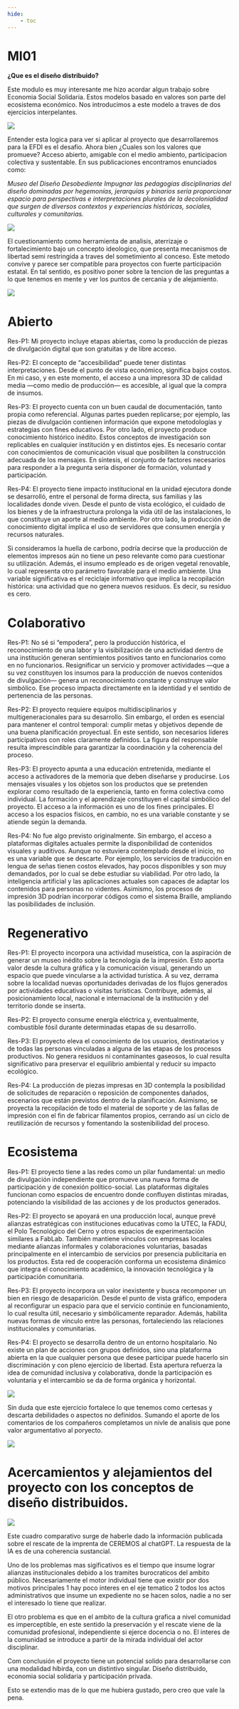 ```yaml
---
hide:
    - toc
---
```


# MI01
**¿Que es el diseño distribuido?**

Este modulo es muy interesante me hizo acordar algun trabajo sobre Economia Social Solidaria. Estos modelos basado en valores son parte del ecosistema económico. Nos introducimos a este modelo a traves de dos ejercicios interpelantes.

![](../images/MI01/MI01-e.jpg)

Entender esta logica para ver si aplicar al proyecto que desarrollaremos para la EFDI es el desafio. Ahora bien ¿Cuales son los valores que promueve? Acceso abierto, amigable con el medio ambiento, participacion colectiva y sustentable. En sus publicaciones encontramos enunciados como:

*Museo del Diseño Desobediente Impugnar las pedagogías disciplinarias del diseño dominadas por hegemonías, jerarquías y binarios sería proporcionar espacio para perspectivas e interpretaciones plurales de la decolonialidad que surgen de diversos contextos y experiencias históricas, sociales, culturales y comunitarias.*

![](../images/MI01/MI01-d.jpg)

El cuestionamiento como herramienta de analisis, aterrizaje o fortalecimiento bajo un concepto ideologico, que presenta mecanismos de libertad semi restringida a traves del sometimiento al conceso. Este metodo convive y parece ser compatible para proyectos con fuerte participación estatal. En tal sentido, es positivo poner sobre la tencion de las preguntas a lo que tenemos en mente y ver los puntos de cercania y de alejamiento.

![](../images/MI01/MI01-a.jpg)

# **Abierto**

Res-P1:
Mi proyecto incluye etapas abiertas, como la producción de piezas de divulgación digital que son gratuitas y de libre acceso.

Res-P2:
El concepto de “accesibilidad” puede tener distintas interpretaciones. Desde el punto de vista económico, significa bajos costos. En mi caso, y en este momento, el acceso a una impresora 3D de calidad media —como medio de producción— es accesible, al igual que la compra de insumos.

Res-P3:
El proyecto cuenta con un buen caudal de documentación, tanto propia como referencial. Algunas partes pueden replicarse; por ejemplo, las piezas de divulgación contienen información que expone metodologías y estrategias con fines educativos. Por otro lado, el proyecto produce conocimiento histórico inédito. Estos conceptos de investigación son replicables en cualquier institución y en distintos ejes. Es necesario contar con conocimientos de comunicación visual que posibiliten la construcción adecuada de los mensajes. En síntesis, el conjunto de factores necesarios para responder a la pregunta sería disponer de formación, voluntad y participación.

Res-P4:
El proyecto tiene impacto institucional en la unidad ejecutora donde se desarrolló, entre el personal de forma directa, sus familias y las localidades donde viven. Desde el punto de vista ecológico, el cuidado de los bienes y de la infraestructura prolonga la vida útil de las instalaciones, lo que constituye un aporte al medio ambiente. Por otro lado, la producción de conocimiento digital implica el uso de servidores que consumen energía y recursos naturales.

Si consideramos la huella de carbono, podría decirse que la producción de elementos impresos aún no tiene un peso relevante como para cuestionar su utilización. Además, el insumo empleado es de origen vegetal renovable, lo cual representa otro parámetro favorable para el medio ambiente.
Una variable significativa es el reciclaje informativo que implica la recopilación histórica: una actividad que no genera nuevos residuos. Es decir, su residuo es cero.

# **Colaborativo**

Res-P1:
No sé si “empodera”, pero la producción histórica, el reconocimiento de una labor y la visibilización de una actividad dentro de una institución generan sentimientos positivos tanto en funcionarios como en no funcionarios. Resignificar un servicio y promover actividades —que a su vez constituyen los insumos para la producción de nuevos contenidos de divulgación— genera un reconocimiento constante y construye valor simbólico. Ese proceso impacta directamente en la identidad y el sentido de pertenencia de las personas.

Res-P2:
El proyecto requiere equipos multidisciplinarios y multigeneracionales para su desarrollo. Sin embargo, el orden es esencial para mantener el control temporal: cumplir metas y objetivos depende de una buena planificación proyectual. En este sentido, son necesarios líderes participativos con roles claramente definidos.
La figura del responsable resulta imprescindible para garantizar la coordinación y la coherencia del proceso.

Res-P3:
El proyecto apunta a una educación entretenida, mediante el acceso a activadores de la memoria que deben diseñarse y producirse. Los mensajes visuales y los objetos son los productos que se pretenden explorar como resultado de la experiencia, tanto en forma colectiva como individual. La formación y el aprendizaje constituyen el capital simbólico del proyecto. El acceso a la información es uno de los fines principales. El acceso a los espacios físicos, en cambio, no es una variable constante y se atiende según la demanda.

Res-P4:
No fue algo previsto originalmente.
Sin embargo, el acceso a plataformas digitales actuales permite la disponibilidad de contenidos visuales y auditivos. Aunque no estuviera contemplado desde el inicio, no es una variable que se descarte. Por ejemplo, los servicios de traducción en lengua de señas tienen costos elevados, hay pocos disponibles y son muy demandados, por lo cual se debe estudiar su viabilidad. Por otro lado, la inteligencia artificial y las aplicaciones actuales son capaces de adaptar los contenidos para personas no videntes.
Asimismo, los procesos de impresión 3D podrían incorporar códigos como el sistema Braille, ampliando las posibilidades de inclusión.

# **Regenerativo**

Res-P1:
El proyecto incorpora una actividad museística, con la aspiración de generar un museo inédito sobre la tecnología de la impresión. Esto aporta valor desde la cultura gráfica y la comunicación visual, generando un espacio que puede vincularse a la actividad turística. A su vez, derrama sobre la localidad nuevas oportunidades derivadas de los flujos generados por actividades educativas o visitas turísticas. Contribuye, además, al posicionamiento local, nacional e internacional de la institución y del territorio donde se inserta.

Res-P2:
El proyecto consume energía eléctrica y, eventualmente, combustible fósil durante determinadas etapas de su desarrollo.

Res-P3:
El proyecto eleva el conocimiento de los usuarios, destinatarios y de todas las personas vinculadas a alguna de las etapas de los procesos productivos.
No genera residuos ni contaminantes gaseosos, lo cual resulta significativo para preservar el equilibrio ambiental y reducir su impacto ecológico.

Res-P4:
La producción de piezas impresas en 3D contempla la posibilidad de solicitudes de reparación o reposición de componentes dañados, escenarios que están previstos dentro de la planificación.
Asimismo, se proyecta la recopilación de todo el material de soporte y de las fallas de impresión con el fin de fabricar filamentos propios, cerrando así un ciclo de reutilización de recursos y fomentando la sostenibilidad del proceso.

# **Ecosistema**

Res-P1:
El proyecto tiene a las redes como un pilar fundamental: un medio de divulgación independiente que promueve una nueva forma de participación y de conexión político-social. Las plataformas digitales funcionan como espacios de encuentro donde confluyen distintas miradas, potenciando la visibilidad de las acciones y de los productos generados.

Res-P2:
El proyecto se apoyará en una producción local, aunque prevé alianzas estratégicas con instituciones educativas como la UTEC, la FADU, el Polo Tecnológico del Cerro y otros espacios de experimentación similares a FabLab.
También mantiene vínculos con empresas locales mediante alianzas informales y colaboraciones voluntarias, basadas principalmente en el intercambio de servicios por presencia publicitaria en los productos. Esta red de cooperación conforma un ecosistema dinámico que integra el conocimiento académico, la innovación tecnológica y la participación comunitaria.

Res-P3:
El proyecto incorpora un valor inexistente y busca recomponer un bien en riesgo de desaparición.
Desde el punto de vista gráfico, empodera al reconfigurar un espacio para que el servicio continúe en funcionamiento, lo cual resulta útil, necesario y simbólicamente reparador. Además, habilita nuevas formas de vínculo entre las personas, fortaleciendo las relaciones institucionales y comunitarias.

Res-P4:
El proyecto se desarrolla dentro de un entorno hospitalario. No existe un plan de acciones con grupos definidos, sino una plataforma abierta en la que cualquier persona que desee participar puede hacerlo sin discriminación y con pleno ejercicio de libertad. Esta apertura refuerza la idea de comunidad inclusiva y colaborativa, donde la participación es voluntaria y el intercambio se da de forma orgánica y horizontal.

![](../images/MI01/MI01-b.jpg)

Sin duda que este ejercicio fortalece lo que tenemos como certesas y descarta debilidades o aspectos no definidos. Sumando el aporte de los comentarios de los compañeros completamos un nivle de analisis que pone valor argumentativo al poryecto.

![](../images/MI01/MI01-c.jpg)

# Acercamientos y alejamientos del proyecto con los conceptos de diseño distribuidos.

![](../images/MI01/MI01-f.jpg)

Este cuadro comparativo surge de haberle dado la información publicada sobre el rescate de la imprenta de CEREMOS al chatGPT. La respuesta de la IA es de una coherencia sustancial.

Uno de los problemas mas sigificativos es el tiempo que insume lograr alianzas institucionales debido a los tramites burocraticos del ambito público. Necesariamente el motor individual tiene que existir por dos motivos principales 1 hay poco interes en el eje tematico 2 todos los actos administrativos que insume un expediente no se hacen solos, nadie a no ser el interesado lo tiene que realizar. 

El otro problema es que en el ambito de la cultura grafica a nivel comunidad es imperceptible, en este sentido la preservación y el rescate viene de la comunidad profesional, independiente si ejerce docencia o no. El interes de la comunidad se introduce a partir de la mirada individual del actor disciplinar. 

Com conclusión el proyecto tiene un potencial solido para desarrollarse con una modalidad híbirda, con un distintivo singular. Diseño distribuido, economia social solidaria y participación privada.


Esto se extendio mas de lo que me hubiera gustado, pero creo que vale la pena.